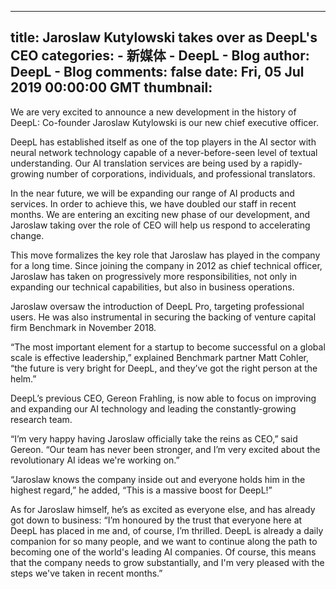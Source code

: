 
---
title: Jaroslaw Kutylowski takes over as DeepL's CEO
categories: 
    - 新媒体
    - DeepL - Blog
author: DeepL - Blog
comments: false
date: Fri, 05 Jul 2019 00:00:00 GMT
thumbnail: 
---

<div>   
<p>         We are very excited to announce a new development in the history of DeepL: Co-founder Jaroslaw Kutylowski is our new chief executive officer.     </p>     <p>         DeepL has established itself as one of the top players in the AI sector with neural network technology capable of a never-before-seen level of textual understanding.         Our AI translation services are being used by a rapidly-growing number of corporations, individuals, and professional translators.     </p>     <p>         In the near future, we will be expanding our range of AI products and services. In order to achieve this, we have doubled our staff in recent months.         We are entering an exciting new phase of our development, and Jaroslaw taking over the role of CEO will help us respond to accelerating change.     </p>     <p>         This move formalizes the key role that Jaroslaw has played in the company for a long time.         Since joining the company in 2012 as chief technical officer, Jaroslaw has taken on progressively more responsibilities, not only in expanding our technical capabilities, but also in business operations.     </p>     <p>         Jaroslaw oversaw the introduction of DeepL Pro, targeting professional users. He was also instrumental in securing the backing of venture capital firm Benchmark in November 2018.     </p>     <p>         “The most important element for a startup to become successful on a global scale is effective leadership,” explained Benchmark partner Matt Cohler, “the future is very bright for DeepL, and they’ve got the right person at the helm.”     </p>     <p>         DeepL’s previous CEO, Gereon Frahling, is now able to focus on improving and expanding our AI technology and leading the constantly-growing research team.     </p>     <p>         “I’m very happy having Jaroslaw officially take the reins as CEO,” said Gereon. “Our team has never been stronger, and I’m very excited about the revolutionary AI ideas we're working on.”     </p>     <p>         “Jaroslaw knows the company inside out and everyone holds him in the highest regard,” he added, “This is a massive boost for DeepL!”     </p>     <p>         As for Jaroslaw himself, he’s as excited as everyone else, and has already got down to business: “I’m honoured by the trust that everyone here at DeepL has placed in me and, of course, I’m thrilled.         DeepL is already a daily companion for so many people, and we want to continue along the path to becoming one of the world's leading AI companies.         Of course, this means that the company needs to grow substantially, and I'm very pleased with the steps we've taken in recent months.”     </p>  
</div>
            